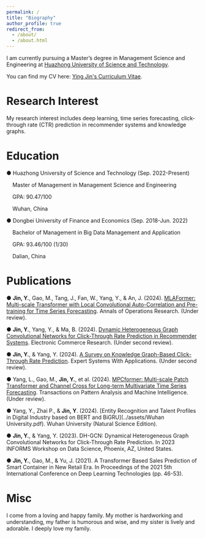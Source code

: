 ```yaml
---
permalink: /
title: "Biography"
author_profile: true
redirect_from: 
  - /about/
  - /about.html
---
```


I am currently pursuing a Master’s degree in Management Science and Engineering at [Huazhong University of Science and Technology](https://www.hust.edu.cn/). 

You can find my CV here: [Ying Jin's Curriculum Vitae](../assets/Resume_YingJin.pdf).



Research Interest
======
My research interest includes deep learning, time series forecasting, click-through rate (CTR) prediction in recommender systems and knowledge graphs.

Education
======
● Huazhong University of Science and Technology (Sep. 2022-Present)         

&nbsp;&nbsp;&nbsp;&nbsp;Master of Management in Management Science and Engineering        

&nbsp;&nbsp;&nbsp;&nbsp;GPA: 90.47/100         

&nbsp;&nbsp;&nbsp;&nbsp;Wuhan, China

  
● Dongbei University of Finance and Economics (Sep. 2018-Jun. 2022)        

&nbsp;&nbsp;&nbsp;&nbsp;Bachelor of Management in Big Data Management and Application        

&nbsp;&nbsp;&nbsp;&nbsp;GPA: 93.46/100 (1/30)

&nbsp;&nbsp;&nbsp;&nbsp;Dalian, China


Publications
======
● **Jin, Y.**, Gao, M., Tang, J., Fan, W., Yang, Y., & An, J. (2024). [MLAFormer: Multi-scale Transformer with Local Convolutional Auto-Correlation and Pre-training for Time Series Forecasting](../assets/MLAFormer_240627.pdf). Annals of Operations Research. (Under review).     

● **Jin, Y.**, Yang, Y., & Ma, B. (2024). [Dynamic Heterogeneous Graph Convolutional Networks for Click-Through Rate Prediction in Recommender Systems](../assets/Manuscript_0614.pdf). Electronic Commerce Research. (Under second review).       

● **Jin, Y.**, & Yang, Y. (2024). [A Survey on Knowledge Graph-Based Click-Through Rate Prediction](../assets/Paper&Appendix.pdf). Expert Systems With Applications. (Under second review).

● Yang, L., Gao, M., **Jin, Y.**, et al. (2024). [MPCformer: Multi-scale Patch Transformer and Channel Cross for Long-term Multivariate Time Series Forecasting](../assets/TPAMI-2024-03-0517_Proof_hi.pdf). Transactions on Pattern Analysis and Machine Intelligence. (Under review).

● Yang, Y., Zhai P., & **Jin, Y**. (2024). [Entity Recognition and Talent Profiles in Digital Industry based on BERT and BiGRU](../assets/Wuhan University.pdf). Wuhan University (Natural Science Edition).

● **Jin, Y.**, & Yang, Y. (2023). DH-GCN: Dynamical Heterogeneous Graph Convolutional Networks for Click-Through Rate Prediction. In 2023 INFORMS Workshop on Data Science, Phoenix, AZ, United States.

● **Jin, Y.**, Gao, M., & Yu, J. (2021). A Transformer Based Sales Prediction of Smart Container in New Retail Era. In Proceedings of the 2021 5th International Conference on Deep Learning Technologies (pp. 46-53).




Misc
======
I come from a loving and happy family. My mother is hardworking and understanding, my father is humorous and wise, and my sister is lively and adorable. I deeply love my family.
